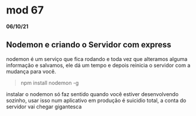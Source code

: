 # mod 67

**06/10/21**

## Nodemon e criando o Servidor com express

nodemon é um serviço que fica rodando e toda vez que 
alteramos alguma informação e salvamos, ele dá um tempo e depois reinicia o servidor com a mudança para você.

> npm install nodemon -g 

instalar o nodemon só faz sentido quando você 
estiver desenvolvendo sozinho, usar isso num aplicativo em
produção é suicidio total, a conta do servidor vai chegar
gigantesca
